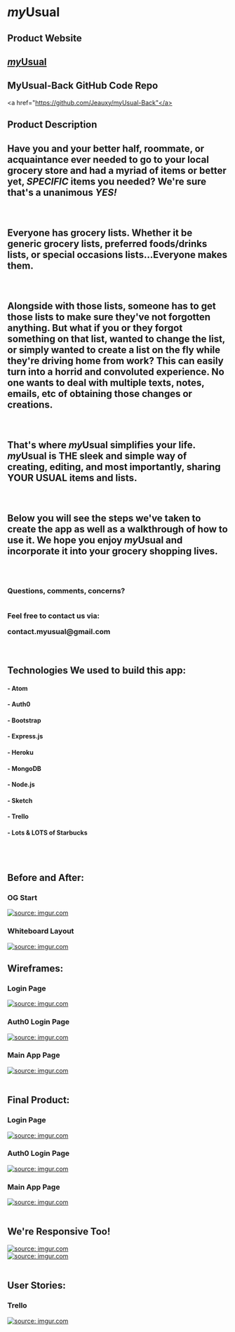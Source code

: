 # <i>my</i>Usual


<h2><b>Product Website</b></h2>
<h2><a href="https://jeauxy.github.io/myUsual-Front/"><i>my</i>Usual</a></h2>

<h2><b>MyUsual-Back GitHub Code Repo</b></h2>

<a href="https://github.com/Jeauxy/myUsual-Back"</a>

<h2><b>Product Description</b><h2>

<p>Have you and your better half, roommate, or acquaintance ever needed to go to your local grocery store and had a myriad of items or better yet, <i>SPECIFIC</i> items you needed? We're sure that's a unanimous <b><i>YES!</i></b></p>
<br>
<p>Everyone has grocery lists. Whether it be generic grocery lists, preferred foods/drinks lists, or special occasions lists...Everyone makes them.</p>
<br>
<p>Alongside with those lists, someone has to get those lists to make sure they've not forgotten anything. But what if you or they forgot something on that list, wanted to change the list, or simply wanted to create a list on the fly while they're driving home from work? This can easily turn into a horrid and convoluted experience. No one wants to deal with multiple texts, notes, emails, etc of obtaining those changes or creations.</p>
<br>
<p>That's where <b><i>my</i>Usual</b> simplifies your life. <b><i>my</i>Usual</b> is THE sleek and simple way of creating, editing, and most importantly, sharing <b>YOUR USUAL</b> items and lists.</p>
<br>
<p>Below you will see the steps we've taken to create the app as well as a walkthrough of how to use it. We hope you enjoy <b><i>my</i>Usual</b> and incorporate it into your grocery shopping lives.</p>
<br>
<h3><b>Questions, comments, concerns?</b>
<br>
<br>
<p>Feel free to contact us via:</p>
<p>contact.myusual@gmail.com</p>
<br>
<h2><b>Technologies We used to build this app:</b></h2>

<h4>- Atom</h4>
<h4>- Auth0</h4>
<h4>- Bootstrap</h4>
<h4>- Express.js</h4>
<h4>- Heroku</h4>
<h4>- MongoDB</h4>
<h4>- Node.js</h4>
<h4>- Sketch</h4>
<h4>- Trello</h4>
<h4>- Lots & LOTS of Starbucks</h4>
<br>
<br>
<h2><b>Before and After:</b></h2>


<h3>OG Start</h3>

<a href="http://imgur.com/2ufEvcE"><img src="http://i.imgur.com/2ufEvcE.jpg" title="source: imgur.com" /></a>


<h3>Whiteboard Layout</h3>

<a href="http://imgur.com/lJJCrZR"><img src="http://i.imgur.com/lJJCrZR.jpg" title="source: imgur.com" /></a>
<br>

<h2><b>Wireframes:</b></h2>


<h3>Login Page</h3>

<a href="http://imgur.com/qis1Pfg"><img src="http://i.imgur.com/qis1Pfg.png" title="source: imgur.com" /></a>

<h3>Auth0 Login Page</h3>

<a href="http://imgur.com/AskVwn5"><img src="http://i.imgur.com/AskVwn5.png" title="source: imgur.com" /></a>

<h3>Main App Page</h3>

<a href="http://imgur.com/Rv35pgP"><img src="http://i.imgur.com/Rv35pgP.png" title="source: imgur.com" /></a>
<br>
<br>
<h2><b>Final Product:</b></h2>

<h3>Login Page</h3>

<a href="http://imgur.com/PA0V7Vr"><img src="http://i.imgur.com/PA0V7Vr.png?1" title="source: imgur.com" /></a>

<h3>Auth0 Login Page</h3>

<a href="http://imgur.com/t5WMYsP"><img src="http://i.imgur.com/t5WMYsP.png" title="source: imgur.com" /></a>

<h3>Main App Page</h3>

<a href="http://imgur.com/vLYBlM2"><img src="http://i.imgur.com/vLYBlM2.png" title="source: imgur.com" /></a>
<br>
<br>
<h2><b>We're Responsive Too!</b></h2>

<a href="http://imgur.com/vo0L430"><img src="http://i.imgur.com/vo0L430.png" title="source: imgur.com" /></a>
<br>
<a href="http://imgur.com/OZfvu6k"><img src="http://i.imgur.com/OZfvu6k.jpg" title="source: imgur.com" /></a>
<br>
<br>
<h2><b>User Stories:</b></h2>


<h3>Trello</h3>

<a href="http://imgur.com/q5Fx6Ls"><img src="http://i.imgur.com/q5Fx6Ls.png" title="source: imgur.com" /></a>
